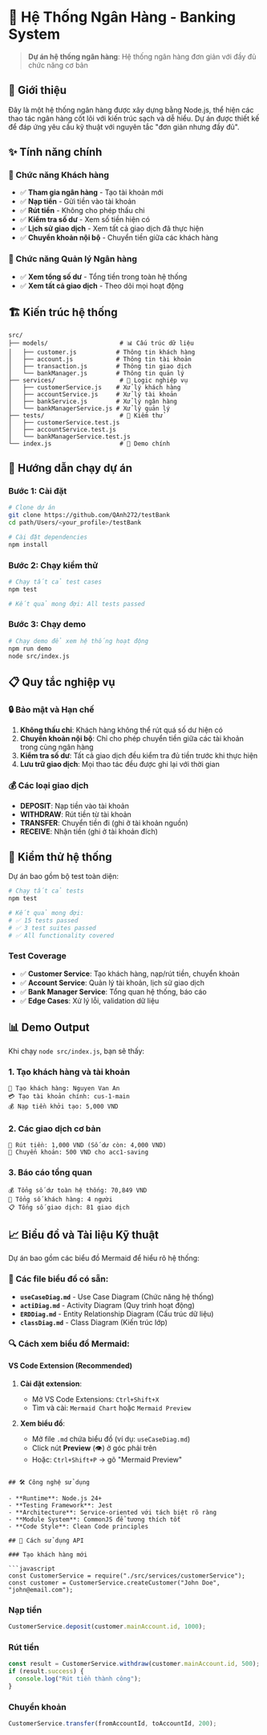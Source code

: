 # 🏦 Hệ Thống Ngân Hàng - Banking System

> **Dự án hệ thống ngân hàng**: Hệ thống ngân hàng đơn giản với đầy đủ chức năng cơ bản

## 📖 Giới thiệu

Đây là một hệ thống ngân hàng được xây dựng bằng Node.js, thể hiện các thao tác ngân hàng cốt lõi với kiến trúc sạch và dễ hiểu. Dự án được thiết kế để đáp ứng yêu cầu kỹ thuật với nguyên tắc "đơn giản nhưng đầy đủ".

## ✨ Tính năng chính

### 👤 Chức năng Khách hàng

- ✅ **Tham gia ngân hàng** - Tạo tài khoản mới
- ✅ **Nạp tiền** - Gửi tiền vào tài khoản
- ✅ **Rút tiền** - Không cho phép thấu chi
- ✅ **Kiểm tra số dư** - Xem số tiền hiện có
- ✅ **Lịch sử giao dịch** - Xem tất cả giao dịch đã thực hiện
- ✅ **Chuyển khoản nội bộ** - Chuyển tiền giữa các khách hàng

### 🏦 Chức năng Quản lý Ngân hàng

- ✅ **Xem tổng số dư** - Tổng tiền trong toàn hệ thống
- ✅ **Xem tất cả giao dịch** - Theo dõi mọi hoạt động

## 🏗️ Kiến trúc hệ thống

```
src/
├── models/                    # 📊 Cấu trúc dữ liệu
│   ├── customer.js           # Thông tin khách hàng
│   ├── account.js            # Thông tin tài khoản
│   ├── transaction.js        # Thông tin giao dịch
│   └── bankManager.js        # Thông tin quản lý
├── services/                  # 🔧 Logic nghiệp vụ
│   ├── customerService.js    # Xử lý khách hàng
│   ├── accountService.js     # Xử lý tài khoản
│   ├── bankService.js        # Xử lý ngân hàng
│   └── bankManagerService.js # Xử lý quản lý
├── tests/                     # 🧪 Kiểm thử
│   ├── customerService.test.js
│   ├── accountService.test.js
│   └── bankManagerService.test.js
└── index.js                   # 🚀 Demo chính
```

## 🚀 Hướng dẫn chạy dự án

### Bước 1: Cài đặt

```bash
# Clone dự án
git clone https://github.com/QAnh272/testBank
cd path/Users/<your_profile>/testBank

# Cài đặt dependencies
npm install
```

### Bước 2: Chạy kiểm thử

```bash
# Chạy tất cả test cases
npm test

# Kết quả mong đợi: All tests passed
```

### Bước 3: Chạy demo

```bash
# Chạy demo để xem hệ thống hoạt động
npm run demo
node src/index.js
```

## 📋 Quy tắc nghiệp vụ

### 🔒 Bảo mật và Hạn chế

1. **Không thấu chi**: Khách hàng không thể rút quá số dư hiện có
2. **Chuyển khoản nội bộ**: Chỉ cho phép chuyển tiền giữa các tài khoản trong cùng ngân hàng
3. **Kiểm tra số dư**: Tất cả giao dịch đều kiểm tra đủ tiền trước khi thực hiện
4. **Lưu trữ giao dịch**: Mọi thao tác đều được ghi lại với thời gian

### 💰 Các loại giao dịch

- **DEPOSIT**: Nạp tiền vào tài khoản
- **WITHDRAW**: Rút tiền từ tài khoản
- **TRANSFER**: Chuyển tiền đi (ghi ở tài khoản nguồn)
- **RECEIVE**: Nhận tiền (ghi ở tài khoản đích)

## 🧪 Kiểm thử hệ thống

Dự án bao gồm bộ test toàn diện:

```bash
# Chạy tất cả tests
npm test

# Kết quả mong đợi:
# ✅ 15 tests passed
# ✅ 3 test suites passed
# ✅ All functionality covered
```

### Test Coverage

- ✅ **Customer Service**: Tạo khách hàng, nạp/rút tiền, chuyển khoản
- ✅ **Account Service**: Quản lý tài khoản, lịch sử giao dịch
- ✅ **Bank Manager Service**: Tổng quan hệ thống, báo cáo
- ✅ **Edge Cases**: Xử lý lỗi, validation dữ liệu

## 📊 Demo Output

Khi chạy `node src/index.js`, bạn sẽ thấy:

### 1. Tạo khách hàng và tài khoản

```
🏦 Tạo khách hàng: Nguyen Van An
💳 Tạo tài khoản chính: cus-1-main
💰 Nạp tiền khởi tạo: 5,000 VND
```

### 2. Các giao dịch cơ bản

```
💸 Rút tiền: 1,000 VND (Số dư còn: 4,000 VND)
🔄 Chuyển khoản: 500 VND cho acc1-saving
```

### 3. Báo cáo tổng quan

```
💰 Tổng số dư toàn hệ thống: 70,849 VND
👥 Tổng số khách hàng: 4 người
📋 Tổng số giao dịch: 81 giao dịch
```

## 📈 Biểu đồ và Tài liệu Kỹ thuật

Dự án bao gồm các biểu đồ Mermaid để hiểu rõ hệ thống:

### 📁 Các file biểu đồ có sẵn:

- **`useCaseDiag.md`** - Use Case Diagram (Chức năng hệ thống)
- **`actiDiag.md`** - Activity Diagram (Quy trình hoạt động)
- **`ERDDiag.md`** - Entity Relationship Diagram (Cấu trúc dữ liệu)
- **`classDiag.md`** - Class Diagram (Kiến trúc lớp)

### 🔍 Cách xem biểu đồ Mermaid:

#### VS Code Extension (Recommended)

1. **Cài đặt extension**:

   - Mở VS Code Extensions: `Ctrl+Shift+X`
   - Tìm và cài: `Mermaid Chart` hoặc `Mermaid Preview`

2. **Xem biểu đồ**:
   - Mở file `.md` chứa biểu đồ (ví dụ: `useCaseDiag.md`)
   - Click nút **Preview** (👁️) ở góc phải trên
   - Hoặc: `Ctrl+Shift+P` → gõ "Mermaid Preview"

````

## 🛠️ Công nghệ sử dụng

- **Runtime**: Node.js 24+
- **Testing Framework**: Jest
- **Architecture**: Service-oriented với tách biệt rõ ràng
- **Module System**: CommonJS để tương thích tốt
- **Code Style**: Clean Code principles

## 📝 Cách sử dụng API

### Tạo khách hàng mới

```javascript
const CustomerService = require("./src/services/customerService");
const customer = CustomerService.createCustomer("John Doe", "john@email.com");
````

### Nạp tiền

```javascript
CustomerService.deposit(customer.mainAccount.id, 1000);
```

### Rút tiền

```javascript
const result = CustomerService.withdraw(customer.mainAccount.id, 500);
if (result.success) {
  console.log("Rút tiền thành công");
}
```

### Chuyển khoản

```javascript
CustomerService.transfer(fromAccountId, toAccountId, 200);
```
